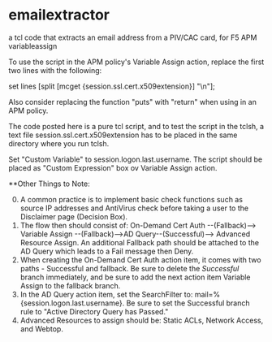 # emailextractor
a tcl code that extracts an email address from a PIV/CAC card, for F5 APM variableassign

To use the script in the APM policy's Variable Assign action, replace the first two lines with the following:

set lines [split [mcget {session.ssl.cert.x509extension}] "\n"];

Also consider replacing the function "puts" with "return" when using in an APM policy.

The code posted here is a pure tcl script, and to test the script in the tclsh, a text file session.ssl.cert.x509extension has to be placed in the same directory where you run tclsh.

Set "Custom Variable" to session.logon.last.username.
The script should be placed as "Custom Expression" box ov Variable Assign action.

**Other Things to Note:

0. A common practice is to implement basic check functions such as source IP addresses and AntiVirus check before taking a user to the Disclaimer page (Decision Box).
1. The flow then should consist of: On-Demand Cert Auth --(Fallback)--> Variable Assign --(Fallback)-->AD Query--(Successful)--> Advanced Resource Assign. An additional Fallback path should be attached to the AD Query which leads to a Fail message then Deny.
2. When creating the On-Demand Cert Auth action item, it comes with two paths - Successful and fallback. Be sure to delete the *Successful* branch immediately, and be sure to add the next action item Variable Assign to the fallback branch.
3. In the AD Query action item, set the SearchFilter to: mail=%{session.logon.last.username}. Be sure to set the Successful branch rule to "Active Directory Query has Passed."
4. Advanced Resources to assign should be: Static ACLs, Network Access, and Webtop.

